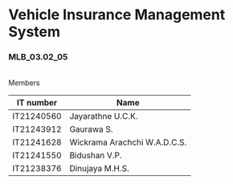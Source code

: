 # Vehicle Insurance Management System
###  MLB_03.02_05
</br>
Members

|IT number|Name|
|---|---|
|IT21240560|Jayarathne U.C.K.|
|IT21243912|Gaurawa S.|
|IT21241628|Wickrama Arachchi W.A.D.C.S.|
|IT21241550|Bidushan V.P.|
|IT21238376|Dinujaya M.H.S.|
